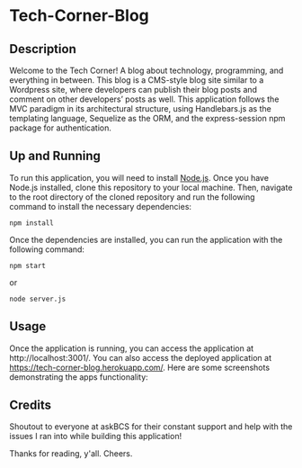 # Tech-Corner-Blog

## Description

Welcome to the Tech Corner! A blog about technology, programming, and everything in between. This blog is a CMS-style blog site similar to a Wordpress site, where developers can publish their blog posts and comment on other developers’ posts as well. This application follows the MVC paradigm in its architectural structure, using Handlebars.js as the templating language, Sequelize as the ORM, and the express-session npm package for authentication. 

## Up and Running 

To run this application, you will need to install [Node.js](https://nodejs.org/en/download/). Once you have Node.js installed, clone this repository to your local machine. Then, navigate to the root directory of the cloned repository and run the following command to install the necessary dependencies:

```
npm install
```
Once the dependencies are installed, you can run the application with the following command:

```
npm start
```
or 
```
node server.js
```
## Usage

Once the application is running, you can access the application at http://localhost:3001/. You can also access the deployed application at https://tech-corner-blog.herokuapp.com/. Here are some screenshots demonstrating the apps functionality:

## Credits

Shoutout to everyone at askBCS for their constant support and help with the issues I ran into while building this application! 

Thanks for reading, y'all. Cheers. 